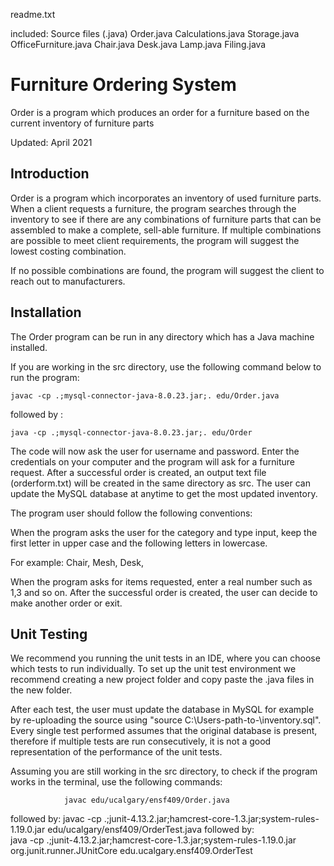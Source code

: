 readme.txt

included:
Source files (.java)
Order.java
Calculations.java
Storage.java
OfficeFurniture.java
Chair.java
Desk.java
Lamp.java
Filing.java


# Furniture Ordering System

Order is a program which produces an order for a furniture based on the current inventory of furniture parts

Updated: April 2021

Introduction
------------

Order is a program which incorporates an inventory of used furniture parts. When a client requests a furniture, the program searches through
the inventory to see if there are any combinations of furniture parts that can be assembled to make a complete, sell-able furniture. If multiple
combinations are possible to meet client requirements, the program will suggest the lowest costing combination.

If no possible combinations are found, the program will suggest the client to reach out to manufacturers.


Installation
-------------------

The Order program can be run in any directory which has a Java machine installed.

If you are working in the src directory, use the following command below to run the program:
```
javac -cp .;mysql-connector-java-8.0.23.jar;. edu/Order.java
```
followed by :

```			
java -cp .;mysql-connector-java-8.0.23.jar;. edu/Order 
```
				
The code will now ask the user for username and password. Enter the credentials on your computer and the program will ask for a furniture request.
After a successful order is created, an output text file (orderform.txt) will be created in the same directory as src. The user can update 
the MySQL database at anytime to get the most updated inventory.

The program user should follow the following conventions:

When the program asks the user for the category and type input, keep the first letter in upper case and the following letters in lowercase.

For example: Chair, Mesh, Desk, 

When the program asks for items requested, enter a real number such as 1,3 and so on.
After the successful order is created, the user can decide to make another order or exit.

				
Unit Testing
-------------------
We recommend you running the unit tests in an IDE, where you can choose which tests to run individually. To set up the unit test environment
we recommend creating a new project folder and copy paste the .java files in the new folder.

After each test, the user must update the database in MySQL for example by re-uploading the source using "source  C:\Users\-path-to-\inventory.sql".
Every single test performed assumes that the original database is present, therefore if multiple tests are run consecutively, 
it is not a good representation of the performance of the unit tests.

Assuming you are still working in the src directory, to check if the program works in the terminal, use the following commands: 

				javac edu/ucalgary/ensf409/Order.java  
followed by: 
				javac -cp .;junit-4.13.2.jar;hamcrest-core-1.3.jar;system-rules-1.19.0.jar edu/ucalgary/ensf409/OrderTest.java
followed by:   
				java -cp .;junit-4.13.2.jar;hamcrest-core-1.3.jar;system-rules-1.19.0.jar org.junit.runner.JUnitCore edu.ucalgary.ensf409.OrderTest
							

							

